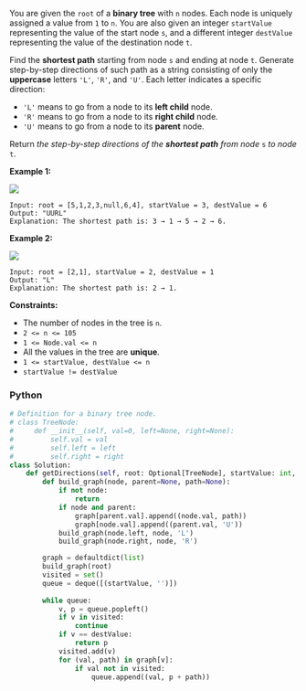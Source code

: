 You are given the  `root`  of a  **binary tree**  with  `n`  nodes. Each node is uniquely assigned a value from  `1`  to  `n`. You are also given an integer  `startValue`  representing the value of the start node  `s`, and a different integer  `destValue`  representing the value of the destination node  `t`.

Find the  **shortest path**  starting from node  `s`  and ending at node  `t`. Generate step-by-step directions of such path as a string consisting of only the  **uppercase**  letters  `'L'`,  `'R'`, and  `'U'`. Each letter indicates a specific direction:

-   `'L'`  means to go from a node to its  **left child**  node.
-   `'R'`  means to go from a node to its  **right child**  node.
-   `'U'`  means to go from a node to its  **parent**  node.

Return  _the step-by-step directions of the  **shortest path**  from node_ `s` _to node_  `t`.

**Example 1:**

![](https://assets.leetcode.com/uploads/2021/11/15/eg1.png)
```
Input: root = [5,1,2,3,null,6,4], startValue = 3, destValue = 6
Output: "UURL"
Explanation: The shortest path is: 3 → 1 → 5 → 2 → 6.
```

**Example 2:**

![](https://assets.leetcode.com/uploads/2021/11/15/eg2.png)
```
Input: root = [2,1], startValue = 2, destValue = 1
Output: "L"
Explanation: The shortest path is: 2 → 1.
```

**Constraints:**

-   The number of nodes in the tree is  `n`.
-   `2 <= n <= 105`
-   `1 <= Node.val <= n`
-   All the values in the tree are  **unique**.
-   `1 <= startValue, destValue <= n`
-   `startValue != destValue`


### Python
```python
# Definition for a binary tree node.
# class TreeNode:
#     def __init__(self, val=0, left=None, right=None):
#         self.val = val
#         self.left = left
#         self.right = right
class Solution:
    def getDirections(self, root: Optional[TreeNode], startValue: int, destValue: int) -> str:
        def build_graph(node, parent=None, path=None):
            if not node:
                return
            if node and parent:
                graph[parent.val].append((node.val, path))
                graph[node.val].append((parent.val, 'U'))
            build_graph(node.left, node, 'L')
            build_graph(node.right, node, 'R')

        graph = defaultdict(list)
        build_graph(root)
        visited = set()
        queue = deque([(startValue, '')])
        
        while queue:
            v, p = queue.popleft()
            if v in visited:
                continue
            if v == destValue:
                return p
            visited.add(v)
            for (val, path) in graph[v]:
                if val not in visited:
                    queue.append((val, p + path))
```